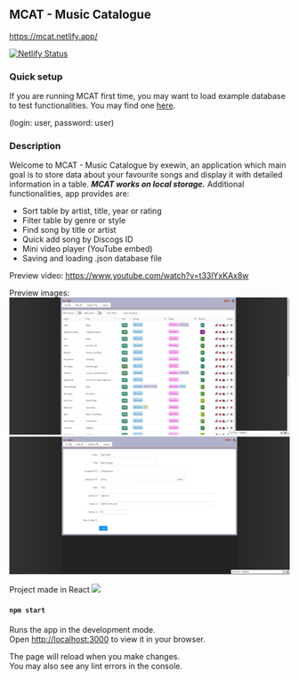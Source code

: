 ## MCAT - Music Catalogue

https://mcat.netlify.app/

[![Netlify Status](https://api.netlify.com/api/v1/badges/b7cb80b3-2118-4c0f-a865-58af158b854b/deploy-status)](https://app.netlify.com/sites/mcat/deploys)

### Quick setup

If you are running MCAT first time, you may want to load example database to test functionalities. You may find one [here](https://downgit.github.io/#/home?url=https://github.com/exewin/musiccatalogue/blob/master/extras/exampleDatabase.json).

(login: user, password: user)

### Description

Welcome to MCAT - Music Catalogue by exewin, an application which main goal is to store data
about your favourite songs and display it with detailed information in a table. ***MCAT works on local storage.***
Additional functionalities, app provides are:

- Sort table by artist, title, year or rating
- Filter table by genre or style
- Find song by title or artist
- Quick add song by Discogs ID
- Mini video player (YouTube embed)
- Saving and loading .json database file

Preview video:
https://www.youtube.com/watch?v=t33lYxKAx8w

Preview images:
![Preview Image uno](./previewimages/prev1.png)
![Preview Image uno](./previewimages/prev2.png)

Project made in React
<img src="https://upload.wikimedia.org/wikipedia/commons/thumb/a/a7/React-icon.svg/1024px-React-icon.svg.png" width="18">

#### `npm start`

Runs the app in the development mode.\
Open [http://localhost:3000](http://localhost:3000) to view it in your browser.

The page will reload when you make changes.\
You may also see any lint errors in the console.
